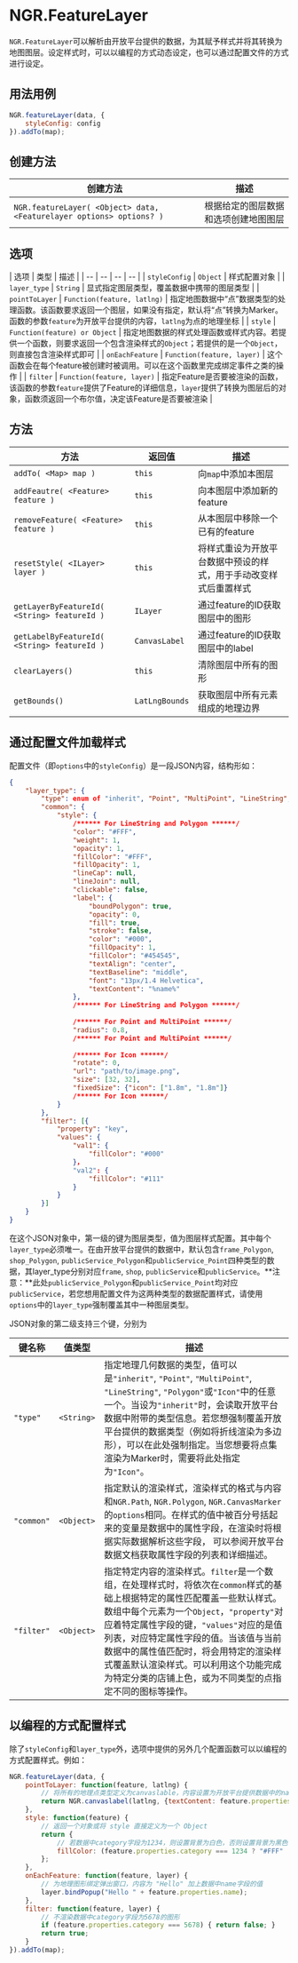 # NGR.FeatureLayer
`NGR.FeatureLayer`可以解析由开放平台提供的数据，为其赋予样式并将其转换为地图图层。设定样式时，可以以编程的方式动态设定，也可以通过配置文件的方式进行设定。


## 用法用例
```javascript
NGR.featureLayer(data, {
    styleConfig: config
}).addTo(map);
```

## 创建方法
| 创建方法 | 描述 |
| -- | -- |
| `NGR.featureLayer( <Object> data, <Featurelayer options> options? )` | 根据给定的图层数据和选项创建地图图层 |


## 选项
| 选项 | 类型 | 描述 |
| -- | -- | -- | -- |
| `styleConfig` | `Object` | 样式配置对象 |
| `layer_type` | `String` | 显式指定图层类型，覆盖数据中携带的图层类型 |
| `pointToLayer` | `Function(feature, latlng)` | 指定地图数据中“点”数据类型的处理函数。该函数要求返回一个图层，如果没有指定，默认将“点”转换为Marker。函数的参数`feature`为开放平台提供的内容，`latlng`为点的地理坐标 |
| `style` | `Function(feature) or Object` | 指定地图数据的样式处理函数或样式内容。若提供一个函数，则要求返回一个包含渲染样式的`Object`；若提供的是一个`Object`，则直接包含渲染样式即可 |
| `onEachFeature` | `Function(feature, layer)` | 这个函数会在每个feature被创建时被调用。可以在这个函数里完成绑定事件之类的操作 |
| `filter` | `Function(feature, layer)` | 指定Feature是否要被渲染的函数，该函数的参数`feature`提供了Feature的详细信息，`layer`提供了转换为图层后的对象，函数须返回一个布尔值，决定该Feature是否要被渲染 |

## 方法
| 方法 | 返回值 | 描述 |
| -- | -- | -- |
| `addTo( <Map> map )` | `this` | 向`map`中添加本图层 |
| `addFeautre( <Feature> feature )` | `this` | 向本图层中添加新的feature |
| `removeFeature( <Feature> feature )` | `this` | 从本图层中移除一个已有的feature |
| `resetStyle( <ILayer> layer )` | `this` | 将样式重设为开放平台数据中预设的样式，用于手动改变样式后重置样式 |
| `getLayerByFeatureId( <String> featureId )` | `ILayer` | 通过feature的ID获取图层中的图形 |
| `getLabelByFeatureId( <String> featureId )` | `CanvasLabel` | 通过feature的ID获取图层中的label |
| `clearLayers()` | `this` | 清除图层中所有的图形 |
| `getBounds()` | `LatLngBounds` | 获取图层中所有元素组成的地理边界 |


## 通过配置文件加载样式
配置文件（即`options`中的`styleConfig`）是一段JSON内容，结构形如：
```json
{
    "layer_type": {
        "type": enum of "inherit", "Point", "MultiPoint", "LineString", "Polygon" and "Icon",
        "common": {
            "style": {
                /****** For LineString and Polygon ******/
                "color": "#FFF",
                "weight": 1,
                "opacity": 1,
                "fillColor": "#FFF",
                "fillOpacity": 1,
                "lineCap": null,
                "lineJoin": null,
                "clickable": false,
                "label": {
                    "boundPolygon": true,
                    "opacity": 0,
                    "fill": true,
                    "stroke": false,
                    "color": "#000",
                    "fillOpacity": 1,
                    "fillColor": "#454545",
                    "textAlign": "center",
                    "textBaseline": "middle",
                    "font": "13px/1.4 Helvetica",
                    "textContent": "%name%"
                },
                /****** For LineString and Polygon ******/
                
                /****** For Point and MultiPoint ******/
                "radius": 0.8,
                /****** For Point and MultiPoint ******/
                
                /****** For Icon ******/
                "rotate": 0,
                "url": "path/to/image.png",
                "size": [32, 32],
                "fixedSize": {"icon": ["1.8m", "1.8m"]}
                /****** For Icon ******/
            }
        },
        "filter": [{
            "property": "key",
            "values": {
                "val1": {
                    "fillColor": "#000"
                }，
                "val2": {
                    "fillColor": "#111"
                }
            }
        }]
    }
}
```
在这个JSON对象中，第一级的键为图层类型，值为图层样式配置。其中每个`layer_type`必须唯一。在由开放平台提供的数据中，默认包含`frame_Polygon`, `shop_Polygon`, `publicService_Polygon`和`publicService_Point`四种类型的数据，其layer_type分别对应`frame`, `shop`, `publicService`和`publicService`。**注意：**此处`publicService_Polygon`和`publicService_Point`均对应`publicService`，若您想用配置文件为这两种类型的数据配置样式，请使用`options`中的`layer_type`强制覆盖其中一种图层类型。

JSON对象的第二级支持三个键，分别为

| 键名称 | 值类型 | 描述 |
| -- | -- | -- |
| `"type"` | `<String>` | 指定地理几何数据的类型，值可以是`"inherit"`, `"Point"`, `"MultiPoint"`, `"LineString"`, `"Polygon"`或`"Icon"`中的任意一个。当设为`"inherit"`时，会读取开放平台数据中附带的类型信息。若您想强制覆盖开放平台提供的数据类型（例如将折线渲染为多边形），可以在此处强制指定。当您想要将点集渲染为Marker时，需要将此处指定为`"Icon"`。 |
| `"common"` | `<Object>` | 指定默认的渲染样式，渲染样式的格式与内容和`NGR.Path`, `NGR.Polygon`, `NGR.CanvasMarker`的`options`相同。在样式的值中被百分号括起来的变量是数据中的属性字段，在渲染时将根据实际数据解析这些字段， 可以参阅开放平台数据文档获取属性字段的列表和详细描述。 |
| `"filter"` | `<Object>` | 指定特定内容的渲染样式。`filter`是一个数组，在处理样式时，将依次在`common`样式的基础上根据特定的属性匹配覆盖一些默认样式。数组中每个元素为一个`Object`，`"property"`对应着特定属性字段的键，`"values"`对应的是值列表，对应特定属性字段的值。当该值与当前数据中的属性值匹配时，将会用特定的渲染样式覆盖默认渲染样式。可以利用这个功能完成为特定分类的店铺上色，或为不同类型的点指定不同的图标等操作。 |


## 以编程的方式配置样式
除了`styleConfig`和`layer_type`外，选项中提供的另外几个配置函数可以以编程的方式配置样式。例如：
```javascript
NGR.featureLayer(data, {
    pointToLayer: function(feature, latlng) {
        // 将所有的地理点类型定义为canvaslable，内容设置为开放平台提供数据中的name字段的值
        return NGR.canvaslabel(latlng, {textContent: feature.properties.name});
    },
    style: function(feature) {
        // 返回一个对象或将 style 直接定义为一个 Object
        return {
            // 若数据中category字段为1234，则设置背景为白色，否则设置背景为黑色
            fillColor: (feature.properties.category === 1234 ? "#FFF" : "#000")
        };
    },
    onEachFeature: function(feature, layer) {
        // 为地理图形绑定弹出窗口，内容为 "Hello" 加上数据中name字段的值
        layer.bindPopup("Hello " + feature.properties.name);
    },
    filter: function(feature, layer) {
        // 不渲染数据中category字段为5678的图形
        if (feature.properties.category === 5678) { return false; }
        return true;
    }
}).addTo(map);
```